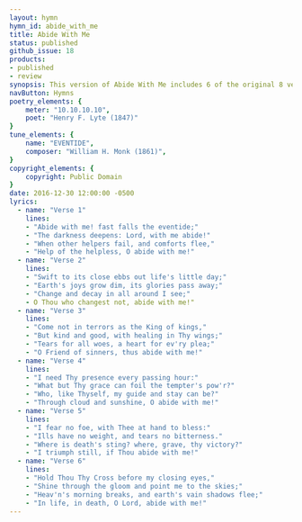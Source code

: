 ```yaml
---
layout: hymn
hymn_id: abide_with_me
title: Abide With Me
status: published
github_issue: 18
products:
- published
- review
synopsis: This version of Abide With Me includes 6 of the original 8 verses.
navButton: Hymns
poetry_elements: {
    meter: "10.10.10.10", 
    poet: "Henry F. Lyte (1847)"
}
tune_elements: {
    name: "EVENTIDE",
    composer: "William H. Monk (1861)",
}
copyright_elements: {
    copyright: Public Domain
}
date: 2016-12-30 12:00:00 -0500
lyrics:
  - name: "Verse 1"
    lines:
    - "Abide with me! fast falls the eventide;"
    - "The darkness deepens: Lord, with me abide!"
    - "When other helpers fail, and comforts flee,"
    - "Help of the helpless, O abide with me!"
  - name: "Verse 2"
    lines:
    - "Swift to its close ebbs out life's little day;"
    - "Earth's joys grow dim, its glories pass away;"
    - "Change and decay in all around I see;"
    - O Thou who changest not, abide with me!"
  - name: "Verse 3"
    lines:
    - "Come not in terrors as the King of kings,"
    - "But kind and good, with healing in Thy wings;"
    - "Tears for all woes, a heart for ev'ry plea;"
    - "O Friend of sinners, thus abide with me!"
  - name: "Verse 4"
    lines:
    - "I need Thy presence every passing hour:"
    - "What but Thy grace can foil the tempter's pow'r?"
    - "Who, like Thyself, my guide and stay can be?"
    - "Through cloud and sunshine, O abide with me!"
  - name: "Verse 5"
    lines:
    - "I fear no foe, with Thee at hand to bless:"
    - "Ills have no weight, and tears no bitterness."
    - "Where is death's sting? where, grave, thy victory?"
    - "I triumph still, if Thou abide with me!"
  - name: "Verse 6"
    lines:
    - "Hold Thou Thy Cross before my closing eyes,"
    - "Shine through the gloom and point me to the skies;"
    - "Heav'n's morning breaks, and earth's vain shadows flee;"
    - "In life, in death, O Lord, abide with me!"
---
```

